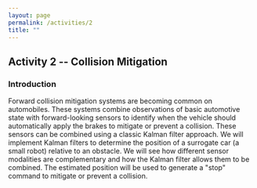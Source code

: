 ```yaml
---
layout: page
permalink: /activities/2
title: ""
---
```

## Activity 2 -- Collision Mitigation
### Introduction
Forward collision mitigation systems are becoming common on automobiles. These systems combine observations of basic automotive state with forward-looking sensors to identify when the vehicle should automatically apply the brakes to mitigate or prevent a collision. These sensors can be combined using a classic Kalman filter approach. We will implement Kalman filters to determine the position of a surrogate car (a small robot) relative to an obstacle. We will see how different sensor modalities are complementary and how the Kalman filter allows them to be combined. The estimated position will be used to generate a "stop" command to mitigate or prevent a collision. 
